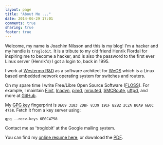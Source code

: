 ```yaml
---
layout: page
title: "About Me ..."
date: 2014-06-29 17:01
comments: true
sharing: true
footer: true
---
```


Welcome, my name is Joachim Nilsson and this is my blog!  I'm a hacker
and my handle is `troglobit`.  It is a tribute to my old friend Henrik
Flordal for inspiring me to become a hacker, and is also the password to
the first ever Linux server (Henrik's) I got a login to, back in 1995.

I work at [Westermo R&D][westermo] as a software architect for [WeOS][]
which is a Linux based embedded network operating system for switches
and routers.

On my spare time I write Free/Libre Open Source Software ([FLOSS][]).
For example, I maintain [Finit][], [Inadyn][], [pimd][], [mrouted][],
[SMCRoute][], [uftpd][], and more at [GitHub][].

My [GPG key][] fingerprint is `DE09 3183 2DBF 8339 191F B2B2 2C2A B0A9
6E0C 4758`.  Fetch it from a key server using:

    gpg --recv-keys 6E0C4758

Contact me as 'troglobit' at the Google mailing system.

You can find my [online resume here][resume], or download the [PDF][].

[Finit]:    /finit.html
[Inadyn]:   /inadyn.html
[pimd]:     /pimd.html
[mrouted]:  /mrouted.html
[SMCRoute]: /smcroute.html
[uftpd]:    /uftpd.html
[westermo]: http://www.westermo.com
[WeOS]:     http://www.westermo.com/web/web_en_idc_com.nsf/AllDocuments/771C3C1ECF9B9550C1257E58002B89B3
[FLOSS]:    http://en.wikipedia.org/wiki/Free_and_open-source_software
[GitHub]:   http://github.com/troglobit/
[GPG key]:  http://pgp.mit.edu:11371/pks/lookup?op=get&search=0x6E0C4758
[resume]:   http://resume.troglobit.com
[PDF]:      http://resume.troglobit.com/resume.pdf
